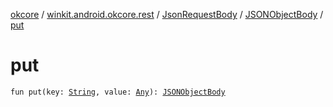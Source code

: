 [okcore](../../../index.md) / [winkit.android.okcore.rest](../../index.md) / [JsonRequestBody](../index.md) / [JSONObjectBody](index.md) / [put](./put.md)

# put

`fun put(key: `[`String`](https://kotlinlang.org/api/latest/jvm/stdlib/kotlin/-string/index.html)`, value: `[`Any`](https://kotlinlang.org/api/latest/jvm/stdlib/kotlin/-any/index.html)`): `[`JSONObjectBody`](index.md)